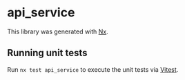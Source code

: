 # api_service

This library was generated with [Nx](https://nx.dev).

## Running unit tests

Run `nx test api_service` to execute the unit tests via [Vitest](https://vitest.dev/).
